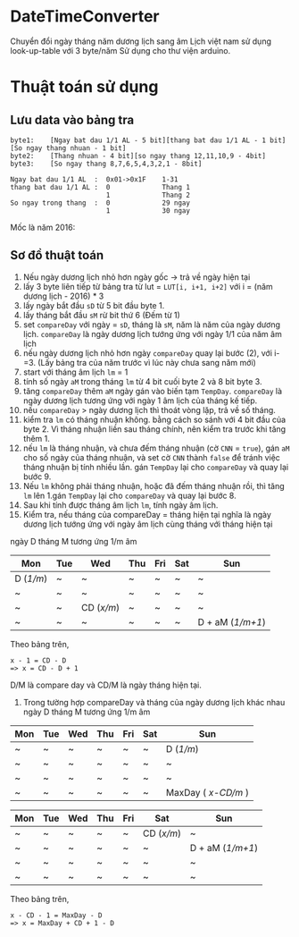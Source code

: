 # DateTimeConverter
Chuyển đổi ngày tháng năm dương lịch sang âm Lịch việt nam sử dụng look-up-table với 3 byte/năm
Sử dụng cho thư viện arduino.

# Thuật toán sử dụng
## Lưu data vào bảng tra
```
byte1:    [Ngay bat dau 1/1 AL - 5 bit][thang bat dau 1/1 AL - 1 bit][So ngay thang nhuan - 1 bit]
byte2:    [Thang nhuan - 4 bit][so ngay thang 12,11,10,9 - 4bit]
byte3:    [So ngay thang 8,7,6,5,4,3,2,1 - 8bit]

Ngay bat dau 1/1 AL  :  0x01->0x1F    1-31
thang bat dau 1/1 AL :  0             Thang 1
                        1             Thang 2
So ngay trong thang  :  0             29 ngay
                        1             30 ngay
```
Mốc là năm 2016:
## Sơ đồ thuật toán

1. Nếu ngày dương lịch nhỏ hơn ngày gốc -> trả về ngày hiện tại
1. lấy 3 byte liên tiếp từ bảng tra từ lut = `LUT[i, i+1, i+2]` với i = (năm dương lịch - 2016) * 3 
1. lấy ngày bắt đầu `sD` từ 5 bit đầu byte 1.
1. lấy tháng bắt đầu `sM` rừ bit thứ 6 (Đếm từ 1)
1. set `compareDay` với ngày = `sD`, tháng là `sM`, năm là năm của ngày dương lịch. `compareDay` là ngày dương lịch tướng ứng với ngày 1/1 của năm âm lịch
1. nếu ngày dương lịch nhỏ hơn ngày `compareDay` quay lại bước (2), với i-=3. (Lấy bảng tra của năm trước vì lúc này chưa sang năm mới)
1. start với tháng âm lịch `lm` = 1 
1. tính số ngày `aM` trong tháng `lm` từ 4 bit cuối byte 2 và 8 bit byte 3.
1. tăng `compareDay` thêm `aM` ngày gán vào biến tạm `TempDay`. `compareDay` là ngày dương lịch tương ứng với ngày 1 âm lịch của tháng kế tiếp.
1. nếu `compareDay` > ngày dương lịch thì thoát vòng lặp, trả về số tháng.
1. kiểm tra `lm` có tháng nhuận không. bằng cách so sánh với 4 bit đầu của byte 2. Vì tháng nhuận liền sau tháng chính, nên kiểm tra trước khi tăng thêm 1.
1. nếu `lm` là tháng nhuận, và chưa đếm tháng nhuận (cờ `CNN` = `true`), gán `aM` cho số ngày của tháng nhuận, và set cờ `CNN` thành `false` để tránh việc tháng nhuận bị tính nhiều lần. gán `TempDay` lại cho `compareDay` và quay lại bước 9.
1. Nếu `lm` không phải tháng nhuận, hoặc đã đếm tháng nhuận rồi, thì tăng `lm` lên 1.gán `TempDay` lại cho `compareDay` và quay lại bước 8.
1. Sau khi tính được tháng âm lịch `lm`, tính ngày âm lịch.
1. Kiểm tra, nếu tháng của compareDay = tháng hiện tại nghĩa là ngày dương lịch tướng ứng với ngày âm lịch cùng tháng với tháng hiện tại

ngày D tháng M tương ứng 1/m âm

 Mon | Tue | Wed | Thu | Fri | Sat | Sun
 --- | --- | --- | --- | --- | --- | --- |
D (_1/m_) | ~ | ~ | ~ | ~ | ~ | ~ 
~ | ~ | ~ | ~ | ~ | ~ | ~ 
~ | ~ | CD (_x/m_) | ~ | ~ | ~ | ~ 
~ | ~ | ~ | ~ | ~ | ~ | D + aM (_1/m+1_)

Theo bảng trên, 
```
x - 1 = CD - D
=> x = CD - D + 1
 ```
D/M là compare day và CD/M là ngày tháng hiện tại.

1. Trong tường hợp compareDay và tháng của ngày dương lịch khác nhau 
ngày D tháng M tương ứng 1/m âm

 Mon | Tue | Wed | Thu | Fri | Sat | Sun
 --- | --- | --- | --- | --- | --- | --- |
~ | ~ | ~ | ~ | ~ | ~ | D (_1/m_) 
~ | ~ | ~ | ~ | ~ | ~ | ~ 
~ | ~ | ~ | ~ | ~ | ~ | ~ 
~ | ~ | ~ | ~ | ~ | ~ | MaxDay ( _x-CD/m_ )


 Mon | Tue | Wed | Thu | Fri | Sat | Sun
 --- | --- | --- | --- | --- | --- | --- |
~ | ~ | ~ | ~ | ~ | CD (_x/m_) | ~ 
~ | ~ | ~ | ~ | ~ | ~ | D + aM (_1/m+1_) 
~ | ~ | ~| ~ | ~ | ~ | ~ 
~ | ~ | ~ | ~ | ~ | ~ | ~

Theo bảng trên,
```
x - CD - 1 = MaxDay - D
=> x = MaxDay + CD + 1 - D
``` 
